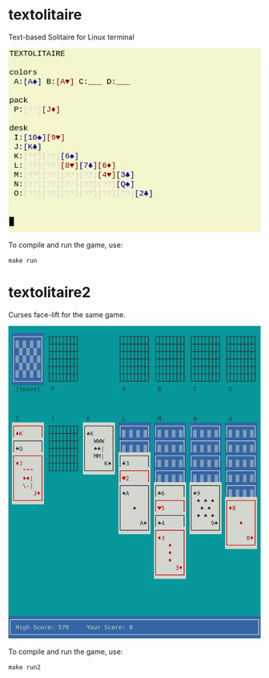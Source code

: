 # textolitaire
Text-based Solitaire for Linux terminal

![Screenshot](textolitaire-v1.png)


To compile and run the game, use:

```
make run
```

# textolitaire2
Curses face-lift for the same game. 

![Screenshot](textolitaire-v2.png)

To compile and run the game, use:

```
make run2
```

